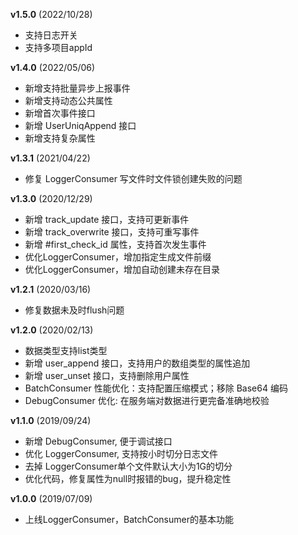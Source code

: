**v1.5.0** (2022/10/28)

- 支持日志开关
- 支持多项目appId

**v1.4.0** (2022/05/06)

- 新增支持批量异步上报事件
- 新增支持动态公共属性
- 新增首次事件接口
- 新增 UserUniqAppend 接口
- 新增支持复杂属性

**v1.3.1** (2021/04/22)

- 修复 LoggerConsumer 写文件时文件锁创建失败的问题

**v1.3.0** (2020/12/29)

- 新增 track_update 接口，支持可更新事件
- 新增 track_overwrite 接口，支持可重写事件
- 新增 #first_check_id 属性，支持首次发生事件
- 优化LoggerConsumer，增加指定生成文件前缀
- 优化LoggerConsumer，增加自动创建未存在目录

**v1.2.1** (2020/03/16)

- 修复数据未及时flush问题

**v1.2.0** (2020/02/13)

- 数据类型支持list类型
- 新增 user_append 接口，支持用户的数组类型的属性追加
- 新增 user_unset 接口，支持删除用户属性
- BatchConsumer 性能优化：支持配置压缩模式；移除 Base64 编码
- DebugConsumer 优化: 在服务端对数据进行更完备准确地校验

**v1.1.0** (2019/09/24)

- 新增 DebugConsumer, 便于调试接口 
- 优化 LoggerConsumer, 支持按小时切分日志文件
- 去掉 LoggerConsumer单个文件默认大小为1G的切分
- 优化代码，修复属性为null时报错的bug，提升稳定性

**v1.0.0** (2019/07/09)

- 上线LoggerConsumer，BatchConsumer的基本功能
